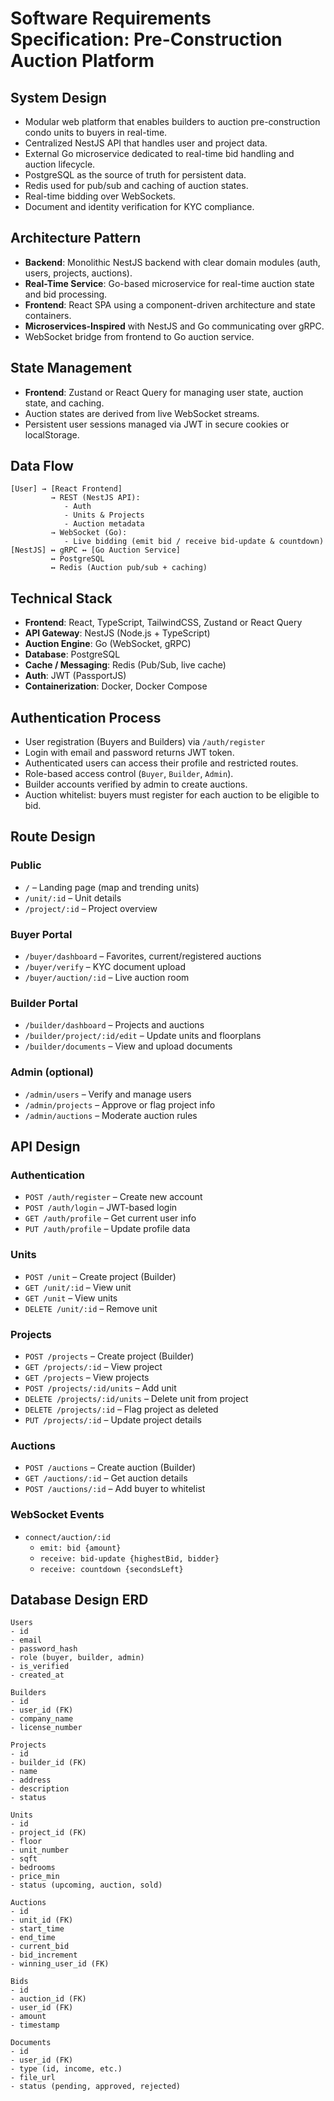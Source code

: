 # Software Requirements Specification: Pre-Construction Auction Platform

## System Design

- Modular web platform that enables builders to auction pre-construction condo units to buyers in real-time.
- Centralized NestJS API that handles user and project data.
- External Go microservice dedicated to real-time bid handling and auction lifecycle.
- PostgreSQL as the source of truth for persistent data.
- Redis used for pub/sub and caching of auction states.
- Real-time bidding over WebSockets.
- Document and identity verification for KYC compliance.

## Architecture Pattern

- **Backend**: Monolithic NestJS backend with clear domain modules (auth, users, projects, auctions).
- **Real-Time Service**: Go-based microservice for real-time auction state and bid processing.
- **Frontend**: React SPA using a component-driven architecture and state containers.
- **Microservices-Inspired** with NestJS and Go communicating over gRPC.
- WebSocket bridge from frontend to Go auction service.

## State Management

- **Frontend**: Zustand or React Query for managing user state, auction state, and caching.
- Auction states are derived from live WebSocket streams.
- Persistent user sessions managed via JWT in secure cookies or localStorage.

## Data Flow

```
[User] → [React Frontend]
         → REST (NestJS API):
            - Auth
            - Units & Projects
            - Auction metadata
         → WebSocket (Go):
            - Live bidding (emit bid / receive bid-update & countdown)
[NestJS] ↔ gRPC ↔ [Go Auction Service]
         ↔ PostgreSQL
         ↔ Redis (Auction pub/sub + caching)
```

## Technical Stack

- **Frontend**: React, TypeScript, TailwindCSS, Zustand or React Query
- **API Gateway**: NestJS (Node.js + TypeScript)
- **Auction Engine**: Go (WebSocket, gRPC)
- **Database**: PostgreSQL
- **Cache / Messaging**: Redis (Pub/Sub, live cache)
- **Auth**: JWT (PassportJS)
- **Containerization**: Docker, Docker Compose

## Authentication Process

- User registration (Buyers and Builders) via `/auth/register`
- Login with email and password returns JWT token.
- Authenticated users can access their profile and restricted routes.
- Role-based access control (`Buyer`, `Builder`, `Admin`).
- Builder accounts verified by admin to create auctions.
- Auction whitelist: buyers must register for each auction to be eligible to bid.

## Route Design

### Public

- `/` – Landing page (map and trending units)
- `/unit/:id` – Unit details
- `/project/:id` – Project overview

### Buyer Portal

- `/buyer/dashboard` – Favorites, current/registered auctions
- `/buyer/verify` – KYC document upload
- `/buyer/auction/:id` – Live auction room

### Builder Portal

- `/builder/dashboard` – Projects and auctions
- `/builder/project/:id/edit` – Update units and floorplans
- `/builder/documents` – View and upload documents

### Admin (optional)

- `/admin/users` – Verify and manage users
- `/admin/projects` – Approve or flag project info
- `/admin/auctions` – Moderate auction rules

## API Design

### Authentication

- `POST /auth/register` – Create new account
- `POST /auth/login` – JWT-based login
- `GET /auth/profile` – Get current user info
- `PUT /auth/profile` – Update profile data

### Units

- `POST /unit` – Create project (Builder)
- `GET /unit/:id` – View unit
- `GET /unit` – View units
- `DELETE /unit/:id` – Remove unit

### Projects

- `POST /projects` – Create project (Builder)
- `GET /projects/:id` – View project
- `GET /projects` – View projects
- `POST /projects/:id/units` – Add unit
- `DELETE /projects/:id/units` – Delete unit from project
- `DELETE /projects/:id` – Flag project as deleted
- `PUT /projects/:id` – Update project details

### Auctions

- `POST /auctions` – Create auction (Builder)
- `GET /auctions/:id` – Get auction details
- `POST /auctions/:id` – Add buyer to whitelist

### WebSocket Events

- `connect/auction/:id`
  - `emit: bid {amount}`
  - `receive: bid-update {highestBid, bidder}`
  - `receive: countdown {secondsLeft}`

## Database Design ERD

```
Users
- id
- email
- password_hash
- role (buyer, builder, admin)
- is_verified
- created_at

Builders
- id
- user_id (FK)
- company_name
- license_number

Projects
- id
- builder_id (FK)
- name
- address
- description
- status

Units
- id
- project_id (FK)
- floor
- unit_number
- sqft
- bedrooms
- price_min
- status (upcoming, auction, sold)

Auctions
- id
- unit_id (FK)
- start_time
- end_time
- current_bid
- bid_increment
- winning_user_id (FK)

Bids
- id
- auction_id (FK)
- user_id (FK)
- amount
- timestamp

Documents
- id
- user_id (FK)
- type (id, income, etc.)
- file_url
- status (pending, approved, rejected)
```
